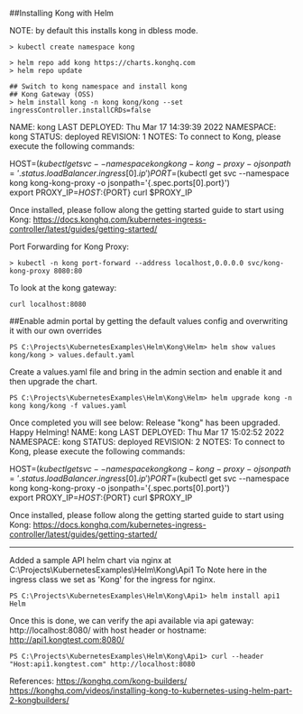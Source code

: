 ##Installing Kong with Helm

NOTE: by default this installs kong in dbless mode.


```
> kubectl create namespace kong

> helm repo add kong https://charts.konghq.com
> helm repo update

## Switch to kong namespace and install kong
## Kong Gateway (OSS)
> helm install kong -n kong kong/kong --set ingressController.installCRDs=false

```
NAME: kong
LAST DEPLOYED: Thu Mar 17 14:39:39 2022
NAMESPACE: kong
STATUS: deployed
REVISION: 1
NOTES:
To connect to Kong, please execute the following commands:

HOST=$(kubectl get svc --namespace kong kong-kong-proxy -o jsonpath='{.status.loadBalancer.ingress[0].ip}')
PORT=$(kubectl get svc --namespace kong kong-kong-proxy -o jsonpath='{.spec.ports[0].port}')        
export PROXY_IP=${HOST}:${PORT}
curl $PROXY_IP

Once installed, please follow along the getting started guide to start using
Kong: https://docs.konghq.com/kubernetes-ingress-controller/latest/guides/getting-started/


Port Forwarding for Kong Proxy:

```
> kubectl -n kong port-forward --address localhost,0.0.0.0 svc/kong-kong-proxy 8080:80
```

To look at the kong gateway:
```
curl localhost:8080

```

##Enable admin portal by getting the default values config and overwriting it with our own overrides

```
PS C:\Projects\KubernetesExamples\Helm\Kong\Helm> helm show values kong/kong > values.default.yaml
```

Create a values.yaml file and bring in the admin section and enable it and then upgrade the chart.

```
PS C:\Projects\KubernetesExamples\Helm\Kong\Helm> helm upgrade kong -n kong kong/kong -f values.yaml
```
Once completed you will see below:
Release "kong" has been upgraded. Happy Helming!
NAME: kong
LAST DEPLOYED: Thu Mar 17 15:02:52 2022
NAMESPACE: kong
STATUS: deployed
REVISION: 2
NOTES:
To connect to Kong, please execute the following commands:

HOST=$(kubectl get svc --namespace kong kong-kong-proxy -o jsonpath='{.status.loadBalancer.ingress[0].ip}')
PORT=$(kubectl get svc --namespace kong kong-kong-proxy -o jsonpath='{.spec.ports[0].port}')        
export PROXY_IP=${HOST}:${PORT}
curl $PROXY_IP

Once installed, please follow along the getting started guide to start using
Kong: https://docs.konghq.com/kubernetes-ingress-controller/latest/guides/getting-started/

----

Added a sample API helm chart via nginx at 
C:\Projects\KubernetesExamples\Helm\Kong\Api1
To Note here in the ingress class we set as 'Kong' for the ingress for nginx.

```
PS C:\Projects\KubernetesExamples\Helm\Kong\Api1> helm install api1 Helm 

```

Once this is done, we can verify the api available via api gateway:
http://localhost:8080/ with host header
or hostname: http://api1.kongtest.com:8080/

```
PS C:\Projects\KubernetesExamples\Helm\Kong\Api1> curl --header "Host:api1.kongtest.com" http://localhost:8080

```

References:
https://konghq.com/kong-builders/
https://konghq.com/videos/installing-kong-to-kubernetes-using-helm-part-2-kongbuilders/